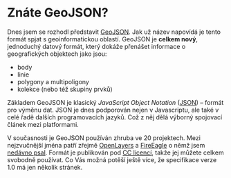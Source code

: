 <!--
title : Znáte GeoJSON?
author : Roman Ožana <ozana@omdesign.cz>
date : 4.9.2008 22:37:57
tags : GIS, programovani
-->

# Znáte GeoJSON?

Dnes jsem se rozhodl představit <a href="http://geojson.org/" target="_blank">GeoJSON</a>. Jak už název napovídá je tento formát spjat s geoinformatickou oblastí. GeoJSON je **celkem nový**, jednoduchý datový formát, který dokáže přenášet informace o geografických objektech jako jsou:

  * body
  * linie
  * polygony a multipoligony
  * kolekce (nebo též skupiny prvků)

Základem GeoJSON je klasický _JavaScript Object Notation_ ([JSON][1]) &#8211; formát pro výměnu dat. JSON je dnes podporován nejen v Javascriptu, ale také v celé řadě dalších programovacích jazyků. Což z něj dělá výborný spojovací článek mezi platformami.

V současnosti je GeoJSON používán zhruba ve 20 projektech. Mezi nejzvučnější jména patří zřejmě [OpenLayers][2] a [FireEagle][3] o němž jsem [nedávno psal][4]. Formát je publikován pod [CC licencí][5], takže jej můžete celkem svobodně používat. Co Vás možná potěší ještě více, že specifikace verze 1.0 má jen několik stránek.

 [1]: http://en.wikipedia.org/wiki/JSON "Co je to JSON?"
 [2]: http://openlayers.org "Webová mapová nádstavba"
 [3]: http://fireeagle.yahoo.net/ "Fire Eagle od Yahoo!"
 [4]: http://www.nabito.net/fire-eaglelokalizacni-platforma/ "FireEagle: lokalizační platforma"
 [5]: http://creativecommons.org/ "Creative Commons"